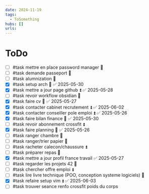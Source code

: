 ```yaml
---
date: 2024-11-19
tags:
  - ToSomething
hubs: []
urls:
---
```


# ToDo
- [ ] #task mettre en place password manager 🔼 
- [ ] #task demande passeport 🔽 
- [ ] #task alumnization 🔽  
- [x] #task setup arch 🔼 ✅ 2025-05-30
- [x] #task mettre a jour page github ⏫ ✅ 2025-05-28
- [ ] #task revoir workflow obsidian 🔼 
- [x] #task faire cv 🔺 ✅ 2025-05-27
- [x] #task contacter cabinet recrutement ⏫ ✅ 2025-06-02
- [x] #task contacter conseiller pole emploi ⏫ ✅ 2025-05-26
- [x] #task faire bilan finance 🔺 ✅ 2025-05-30
- [ ] #task revoir abonnement crossfit ⏫ 
- [x] #task faire planning 🔺 ✅ 2025-05-26
- [ ] #task ranger chambre 🔽 
- [ ] #task ranger/trier papier 🔼 
- [ ] #task racheter calecon/chaussure ⏫
- [ ] #task préparer repas 🔼 
- [x] #task mettre a jour profil france travail ✅ 2025-05-27
- [ ] #task regarder les projets 42 🔼 
- [ ] #task chercher offre emploi ⏫ 
- [ ] #task lire livre technique (POO, conception systeme logiciels) 🔼 
- [x] #task refaire setup vim ⏫ ✅ 2025-06-03
- [ ] #task trouver seance renfo crossfit poids du corps